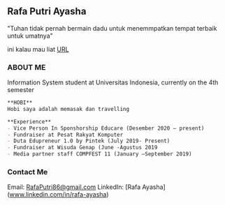 ## Rafa Putri Ayasha

"Tuhan tidak pernah bermain dadu untuk menemmpatkan tempat terbaik untuk umatnya"

ini kalau mau liat [URL](https://rafaputri86.github.io/os201/URLs)

### ABOUT ME

Information System student at Universitas Indonesia, currently on the 4th semester

```markdown
**HOBI**
Hobi saya adalah memasak dan travelling 

**Experience**
- Vice Person In Sponshorship Educare (Desember 2020 – present)
- Fundraiser at Pesat Rakyat Komputer 
- Duta Edupreneur 1.0 by Pintek (July 2019- Present)
- Fundraiser at Wisuda Genap (June -Agustus 2019 
- Media partner staff COMPFEST 11 (January –September 2019)

```

### Contact Me
Email: RafaPutri86@gmail.com
LinkedIn: [Rafa Ayasha] (www.linkedin.com/in/rafa-ayasha)

